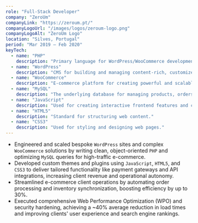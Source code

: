```yaml
---
role: "Full-Stack Developer"
company: "ZeroUm"
companyLink: "https://zeroum.pt/"
companyLogoUrl: "/images/logos/zeroum-logo.png"
companyLogoAlt: "ZeroUm Logo"
location: "Silves, Portugal"
period: "Mar 2019 – Feb 2020"
keyTech:
  - name: "PHP"
    description: "Primary language for WordPress/WooCommerce development and customization."
  - name: "WordPress"
    description: "CMS for building and managing content-rich, customized websites."
  - name: "WooCommerce"
    description: "E-commerce platform for creating powerful and scalable online stores."
  - name: "MySQL"
    description: "The underlying database for managing products, orders, and user data."
  - name: "JavaScript"
    description: "Used for creating interactive frontend features and custom functionality."
  - name: "HTML5"
    description: "Standard for structuring web content."
  - name: "CSS3"
    description: "Used for styling and designing web pages."
---
```


- Engineered and scaled bespoke `WordPress` sites and complex `WooCommerce` solutions by writing clean, object-oriented `PHP` and optimizing `MySQL` queries for high-traffic e-commerce.
- Developed custom themes and plugins using `JavaScript`, `HTML5`, and `CSS3` to deliver tailored functionality like payment gateways and API integrations, increasing client revenue and operational autonomy.
- Streamlined e-commerce client operations by automating order processing and inventory synchronization, boosting efficiency by up to 30%.
- Executed comprehensive Web Performance Optimization (WPO) and security hardening, achieving a ~40% average reduction in load times and improving clients' user experience and search engine rankings.